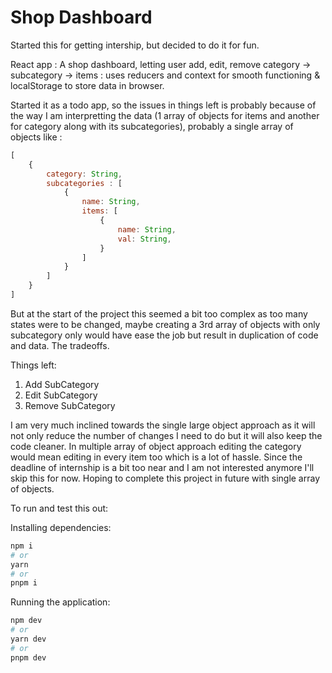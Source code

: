 # Shop Dashboard

Started this for getting intership, but decided to do it for fun.

React app : A shop dashboard, letting user add, edit, remove category -> subcategory -> items : uses reducers and context for smooth functioning & localStorage to store data in browser.

Started it as a todo app, so the issues in things left is probably because of the way I am interpretting the data (1 array of objects for items and another for category along with its subcategories), probably a single array of objects like :

```js
[
    {
        category: String,
        subcategories : [
            {
                name: String,
                items: [
                    {
                        name: String,
                        val: String,
                    }
                ]
            }
        ]
    }
]
```

But at the start of the project this seemed a bit too complex as too many states were to be changed, maybe creating a 3rd array of objects with only subcategory only would have ease the job but result in duplication of code and data. The tradeoffs.

Things left:

1) Add SubCategory
2) Edit SubCategory
3) Remove SubCategory

I am very much inclined towards the single large object approach as it will not only reduce the number of changes I need to do but it will also keep the code cleaner. In multiple array of object approach editing the category would mean editing in every item too which is a lot of hassle. Since the deadline of internship is a bit too near and I am not interested anymore I'll skip this for now. Hoping to complete this project in future with single array of objects.

To run and test this out:

Installing dependencies:

```bash
npm i
# or
yarn
# or
pnpm i
```

Running the application:

```bash
npm dev
# or
yarn dev
# or
pnpm dev
```
